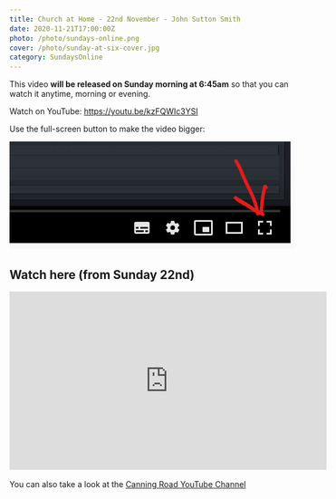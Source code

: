 ```yaml
---
title: Church at Home - 22nd November - John Sutton Smith
date: 2020-11-21T17:00:00Z
photo: /photo/sundays-online.png
cover: /photo/sunday-at-six-cover.jpg
category: SundaysOnline
---
```


This video **will be released on Sunday morning at 6:45am** so that you can watch it anytime, morning or evening.

Watch on YouTube: <https://youtu.be/kzFQWIc3YSI>

Use the full-screen button to make the video bigger:

<img class="fn cb ma0" alt="Full screen button" src="/photo/full-screen-video.png">

## Watch here (from Sunday 22nd)

<iframe width="560" height="315" src="https://www.youtube.com/embed/kzFQWIc3YSI" frameborder="0" allow="accelerometer; autoplay; encrypted-media; gyroscope; picture-in-picture" allowfullscreen></iframe>

You can also take a look at the [Canning Road YouTube Channel](
https://www.youtube.com/channel/UCLlyMMvV26OndAy_ep7gv4A)
